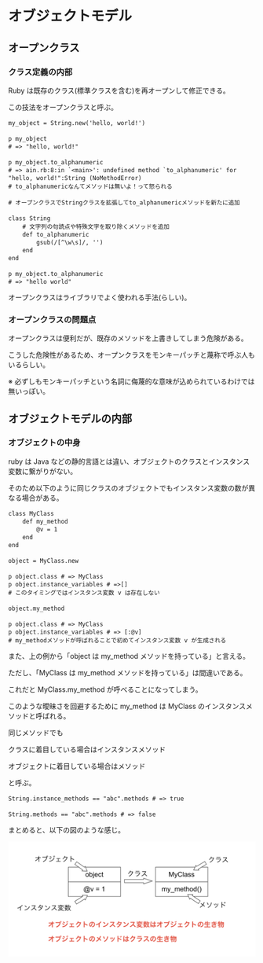# オブジェクトモデル

## オープンクラス

### クラス定義の内部

Ruby は既存のクラス(標準クラスを含む)を再オープンして修正できる。

この技法をオープンクラスと呼ぶ。

```
my_object = String.new('hello, world!')

p my_object
# => "hello, world!"

p my_object.to_alphanumeric
# => ain.rb:8:in `<main>': undefined method `to_alphanumeric' for "hello, world!":String (NoMethodError)
# to_alphanumericなんてメソッドは無いよ！って怒られる

# オープンクラスでStringクラスを拡張してto_alphanumericメソッドを新たに追加

class String
    # 文字列の句読点や特殊文字を取り除くメソッドを追加
    def to_alphanumeric
        gsub(/[^\w\s]/, '')
    end
end

p my_object.to_alphanumeric
# => "hello world"
```

オープンクラスはライブラリでよく使われる手法(らしい)。

### オープンクラスの問題点

オープンクラスは便利だが、既存のメソッドを上書きしてしまう危険がある。

こうした危険性があるため、オープンクラスをモンキーパッチと蔑称で呼ぶ人もいるらしい。

※ 必ずしもモンキーパッチという名詞に侮蔑的な意味が込められているわけでは無いっぽい。

## オブジェクトモデルの内部

### オブジェクトの中身

ruby は Java などの静的言語とは違い、オブジェクトのクラスとインスタンス変数に繋がりがない。

そのため以下のように同じクラスのオブジェクトでもインスタンス変数の数が異なる場合がある。

```
class MyClass
    def my_method
        @v = 1
    end
end

object = MyClass.new

p object.class # => MyClass
p object.instance_variables # =>[]
# このタイミングではインスタンス変数 v は存在しない

object.my_method

p object.class # => MyClass
p object.instance_variables # => [:@v]
# my_methodメソッドが呼ばれることで初めてインスタンス変数 v が生成される
```

また、上の例から「object は my_method メソッドを持っている」と言える。

ただし、「MyClass は my_method メソッドを持っている」は間違いである。

これだと MyClass.my_method が呼べることになってしまう。

このような曖昧さを回避するために my_method は MyClass のインスタンスメソッドと呼ばれる。

同じメソッドでも

クラスに着目している場合はインスタンスメソッド

オブジェクトに着目している場合はメソッド

と呼ぶ。

```
String.instance_methods == "abc".methods # => true

String.methods == "abc".methods # => false
```

まとめると、以下の図のような感じ。

![monday1](../../Images/monday1.png)
